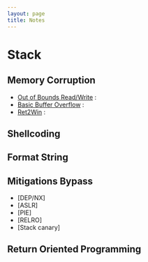 ```yaml
---
layout: page
title: Notes
---
```



# Stack

## Memory Corruption
- [Out of Bounds Read/Write](./Out-of-bounds.md) : 
- [Basic Buffer Overflow](./basic-bof.md) :
- [Ret2Win](./ret2win.md) :
## Shellcoding

## Format String

## Mitigations Bypass
- [DEP/NX]
- [ASLR]
- [PIE]
- [RELRO]
- [Stack canary]

## Return Oriented Programming
